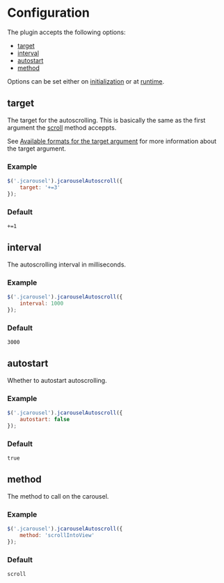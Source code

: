 Configuration
=============

The plugin accepts the following options:

* [target](#target)
* [interval](#interval)
* [autostart](#autostart)
* [method](#method)

Options can be set either on [initialization](installation.md#setup) or at
[runtime](api.md#reload).


target
------

The target for the autoscrolling. This is basically the same as the first
argument the [scroll](../../../reference/api.md#scroll) method acceppts.

See [Available formats for the target argument](../../../reference/api.md#available-formats-for-the-target-argument)
for more information about the target argument.

### Example

```javascript
$('.jcarousel').jcarouselAutoscroll({
    target: '+=3'
});
```

### Default

`+=1`


interval
--------

The autoscrolling interval in milliseconds.

### Example

```javascript
$('.jcarousel').jcarouselAutoscroll({
    interval: 1000
});
```

### Default

`3000`


autostart
---------

Whether to autostart autoscrolling.

### Example

```javascript
$('.jcarousel').jcarouselAutoscroll({
    autostart: false
});
```

### Default

`true`


method
------

The method to call on the carousel.

### Example

```javascript
$('.jcarousel').jcarouselAutoscroll({
    method: 'scrollIntoView'
});
```

### Default

`scroll`
